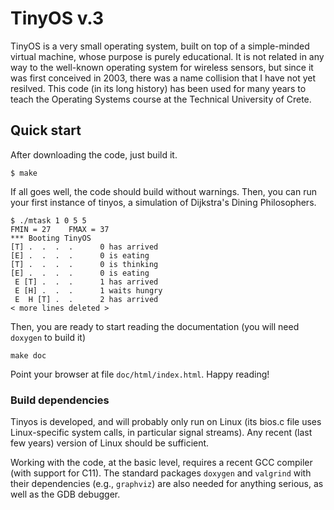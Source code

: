 
# TinyOS v.3

TinyOS is a very small operating system, built on top of a simple-minded virtual machine, whose purpose is
purely educational. It is not related in any way to the well-known operating system for wireless sensors,
but since it was first conceived in 2003, there was a name collision that I have not yet resilved.
This code (in its long history) has been used for many years to teach the Operating Systems course
at the Technical University of Crete.

## Quick start

After downloading the code, just build it.
```
$ make
```
If all goes well, the code should build without warnings. Then, you can run your first instance of tinyos,
a simulation of Dijkstra's Dining Philosophers.
```
$ ./mtask 1 0 5 5
FMIN = 27    FMAX = 37
*** Booting TinyOS
[T] .  .  .  .      0 has arrived
[E] .  .  .  .      0 is eating
[T] .  .  .  .      0 is thinking
[E] .  .  .  .      0 is eating
 E [T] .  .  .      1 has arrived
 E [H] .  .  .      1 waits hungry
 E  H [T] .  .      2 has arrived
< more lines deleted >
```

Then, you are ready to start reading the documentation (you will need `doxygen` to build it)
```
make doc
```
Point your browser at file  `doc/html/index.html`.  Happy reading!


### Build dependencies

Tinyos is developed, and will probably only run on Linux (its bios.c file uses Linux-specific system 
calls, in particular signal streams). Any recent (last few years) version of Linux should be sufficient.

Working with the code, at the basic level, requires a recent GCC compiler (with support for C11). The
standard packages `doxygen` and `valgrind` with their dependencies (e.g., `graphviz`) are also needed 
for anything serious, as well as the GDB debugger.



